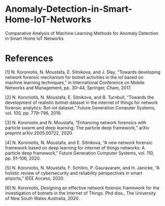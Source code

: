 # Anomaly-Detection-in-Smart-Home-IoT-Networks
Comparative Analysis of Machine Learning Methods for Anomaly Detection in Smart Home IoT Networks


# References
 [1] N. Koroniotis, N. Moustafa, E. Sitnikova, and J. Slay, “Towards developing network forensic
 mechanism for botnet activities in the iot based on machine learning techniques,” in International
 Conference on Mobile Networks and Management, pp. 30–44, Springer, Cham, 2017.
 
 [2] N. Koroniotis, N. Moustafa, E. Sitnikova, and B. Turnbull, “Towards the development of realistic
 botnet dataset in the internet of things for network forensic analytics: Bot-iot dataset,” Future
 Generation Computer Systems, vol. 100, pp. 779–796, 2019.
 
 [3] N. Koroniotis and N. Moustafa, “Enhancing network forensics with particle swarm and deep
 learning: The particle deep framework,” arXiv preprint arXiv:2005.00722, 2020.
 
 [4] N. Koroniotis, N. Moustafa, and E. Sitnikova, “A new network forensic framework based on deep
 learning for internet of things networks: A particle deep framework,” Future Generation Computer
 Systems, vol. 110, pp. 91–106, 2020.
 
 [5] N. Koroniotis, N. Moustafa, F. Schiliro, P. Gauravaram, and H. Janicke, “A holistic review of
 cybersecurity and reliability perspectives in smart airports,” IEEE Access, 2020.
 
 [6] N. Koroniotis, Designing an effective network forensic framework for the investigation of botnets
 in the Internet of Things. Phd diss., The University of New South Wales Australia, 2020.
